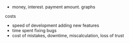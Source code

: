 
- money, interest. payment amount. graphs

costs
- speed of development adding new features
- time spent fixing bugs
- cost of mistakes, downtime, miscalculation, loss of trust
